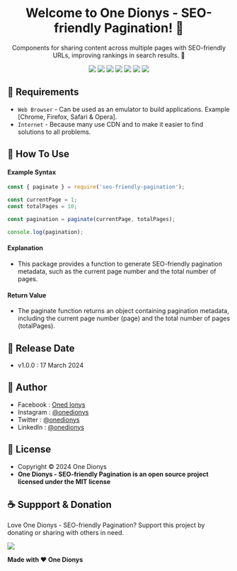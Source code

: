 <h1 align="center">Welcome to One Dionys - SEO-friendly Pagination! 👋 </h1>

<p align="center">Components for sharing content across multiple pages with SEO-friendly URLs, improving rankings in search results. 💖 </p>

<p align="center">
<img src="https://img.shields.io/github/contributors/onedionys/onedionys-seo-friendly-pagination?style=flat-square">
<img src="https://img.shields.io/github/issues/onedionys/onedionys-seo-friendly-pagination?style=flat-square">
<img src="https://img.shields.io/github/stars/onedionys/onedionys-seo-friendly-pagination?style=flat-square"> 
<img src="https://img.shields.io/github/forks/onedionys/onedionys-seo-friendly-pagination?style=flat-square">
<img src="https://img.shields.io/github/last-commit/onedionys/onedionys-seo-friendly-pagination.svg?style=flat-square">
<img src="https://img.shields.io/github/languages/code-size/onedionys/onedionys-seo-friendly-pagination?style=flat-square">
<img src="https://img.shields.io/github/license/onedionys/onedionys-seo-friendly-pagination?style=flat-square">
</p>

## 💾 Requirements

* `Web Browser` - Can be used as an emulator to build applications. Example [Chrome, Firefox, Safari & Opera].
* `Internet` - Because many use CDN and to make it easier to find solutions to all problems.

## 🎯 How To Use

#### Example Syntax

```javascript
const { paginate } = require('seo-friendly-pagination');

const currentPage = 1;
const totalPages = 10;

const pagination = paginate(currentPage, totalPages);

console.log(pagination);
```

#### Explanation

* This package provides a function to generate SEO-friendly pagination metadata, such as the current page number and the total number of pages.

#### Return Value

* The paginate function returns an object containing pagination metadata, including the current page number (page) and the total number of pages (totalPages).

## 📆 Release Date

* v1.0.0 : 17 March 2024

## 🧑 Author

* Facebook : <a href="https://www.facebook.com/theonedionys"> Oned Ionys</a>
* Instagram : <a href="https://www.instagram.com/onedionys/"> @onedionys</a>
* Twitter : <a href="https://twitter.com/onedionys"> @onedionys</a>
* LinkedIn :  <a href="https://www.linkedin.com/in/onedionys/"> @onedionys</a>

## 📝 License

* Copyright © 2024 One Dionys
* **One Dionys - SEO-friendly Pagination is an open source project licensed under the MIT license**

## ☕️ Suppport & Donation

Love One Dionys - SEO-friendly Pagination? Support this project by donating or sharing with others in need.

<a href="https://www.buymeacoffee.com/onedionys"><img src="https://img.shields.io/badge/Buy_Me_A_Coffee-FFDD00?style=for-the-badge&logo=buy-me-a-coffee&logoColor=black"/> </a>

**Made with ❤️ One Dionys**
